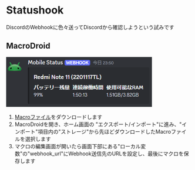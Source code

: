 # Statushook
DiscordのWebhookに色々送ってDiscordから確認しようという試みです
## MacroDroid
![Screenshot](macrodroid_example.png)
1. [Macroファイル](https://raw.githubusercontent.com/manaken0522/statushook/main/macrodroid/main.macro)をダウンロードします
2. MacroDroidを開き、ホーム画面の "エクスポート/インポート"に進み、"インポート"項目内の"ストレージ"から先ほどダウンロードしたMacroファイルを選択します
3. マクロの編集画面が開いたら画面下部にある"ローカル変数"の"webhook_url"にWebhook送信先のURLを設定し、最後にマクロを保存します